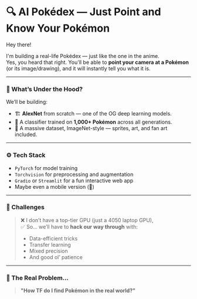 # 🔍 AI Pokédex — Just Point and Know Your Pokémon

Hey there!

I'm building a real-life Pokédex — just like the one in the anime.  
Yes, you heard that right. You'll be able to **point your camera at a Pokémon** (or its image/drawing), and it will instantly tell you what it is.

---

### 🧠 What’s Under the Hood?

We’ll be building:

- 🏗️ **AlexNet** from scratch — one of the OG deep learning models.
- 🐉 A classifier trained on **1,000+ Pokémon** across all generations.
- 💾 A massive dataset, ImageNet-style — sprites, art, and fan art included.

---

### ⚙️ Tech Stack

- `PyTorch` for model training
- `Torchvision` for preprocessing and augmentation
- `Gradio` or `Streamlit` for a fun interactive web app
- Maybe even a mobile version (👀)

---

### 🚧 Challenges

> ❌ I don’t have a top-tier GPU (just a 4050 laptop GPU),  
> ✅ So... we’ll have to **hack our way through** with:
>
> - Data-efficient tricks
> - Transfer learning
> - Mixed precision
> - And good ol’ patience

---

### 🤯 The Real Problem...

> **"How TF do I find Pokémon in the real world?"**
